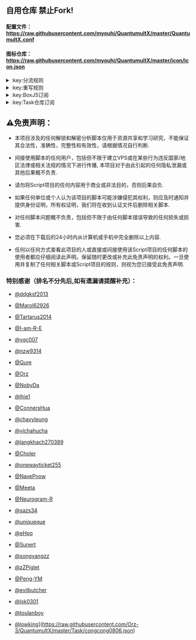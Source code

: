 ## 自用仓库 禁止Fork!
#### 配置文件：https://raw.githubusercontent.com/myouhi/QuantumultX/master/QuantumultX.conf
#### 图标仓库：https://raw.githubusercontent.com/myouhi/QuantumultX/master/icon/icon.json

</details>

<details>
<summary>:key:分流规则</summary>
   
|:octocat:规则|:link:链接|
|--|--|
|:white_check_mark:Global|[:link:链接地址](https://raw.githubusercontent.com/myouhi/QuantumultX/master/rule/Global.list)|
|:white_check_mark:Apple|[:link:链接地址](https://raw.githubusercontent.com/myouhi/QuantumultX/master/rule/Apple.list)|
|:white_check_mark:Google|[:link:链接地址](https://raw.githubusercontent.com/myouhi/QuantumultX/master/rule/Google.list)|
|:white_check_mark:YouTube|[:link:链接地址](https://raw.githubusercontent.com/myouhi/QuantumultX/master/rule/YouTube.list)|
|:white_check_mark:Spotify|[:link:链接地址](https://raw.githubusercontent.com/myouhi/QuantumultX/master/rule/Spotify.list)|
|:white_check_mark:Netflix|[:link:链接地址](https://raw.githubusercontent.com/myouhi/QuantumultX/master/rule/Netflix.list)|
|:white_check_mark:GitHub|[:link:链接地址](https://raw.githubusercontent.com/myouhi/QuantumultX/master/rule/GitHub.list)|
|:white_check_mark:TikTok|[:link:链接地址](https://raw.githubusercontent.com/myouhi/QuantumultX/master/rule/TikTok.list)|
|:white_check_mark:Telegram|[:link:链接地址](https://raw.githubusercontent.com/myouhi/QuantumultX/master/rule/Telegram.list)|
|:white_check_mark:Instagram|[:link:链接地址](https://raw.githubusercontent.com/myouhi/QuantumultX/master/rule/Instagram.list)|
|:white_check_mark:Twitter|[:link:链接地址](https://raw.githubusercontent.com/myouhi/QuantumultX/master/rule/Twitter.list)|
|:white_check_mark:Facebook|[:link:链接地址](https://raw.githubusercontent.com/myouhi/QuantumultX/master/rule/Facebook.list)|
|:white_check_mark:微信|[:link:链接地址](https://raw.githubusercontent.com/myouhi/QuantumultX/master/rule/WeChat.list)|
|:white_check_mark:抖音|[:link:链接地址](https://raw.githubusercontent.com/myouhi/QuantumultX/master/rule/DouYin.list)|
|:white_check_mark:China|[:link:链接地址](https://raw.githubusercontent.com/myouhi/QuantumultX/master/rule/ChinaASN.list)|

</details>

<details>
<summary>:key:重写规则</summary>

  
|:octocat:重写|:link:链接|:pushpin:说明|
|--|--|--|
|:white_check_mark:Documents|[:link:链接地址](https://raw.githubusercontent.com/myouhi/QuantumultX/master/Documents.js)|解锁尊享会员
|:white_check_mark:AdBlock|[:link:链接地址](https://raw.githubusercontent.com/myouhi/QuantumultX/master/rewrite/AdBlock.conf)|开屏去广告
|:white_check_mark:哔哩哔哩|[:link:链接地址](https://raw.githubusercontent.com/myouhi/QuantumultX/master/rewrite/bilibili.conf)|去广告
|:white_check_mark:ChatGPT|[:link:链接地址](https://raw.githubusercontent.com/myouhi/QuantumultX/master/rewrite/ChatGPT.conf)|解锁Plus订阅
|:white_check_mark:彩云天气|[:link:链接地址](https://raw.githubusercontent.com/myouhi/QuantumultX/master/rewrite/caiyun.conf)|解锁会员
|:white_check_mark:Emby|[:link:链接地址](https://raw.githubusercontent.com/myouhi/QuantumultX/master/rewrite/Emby.conf)|解锁Premium
|:white_check_mark:京东比价|[:link:链接地址](https://raw.githubusercontent.com/myouhi/QuantumultX/master/rewrite/jd_price.conf)|历史价格
|:white_check_mark:酷我音乐|[:link:链接地址](https://raw.githubusercontent.com/myouhi/QuantumultX/master/rewrite/kuwo.conf)|解锁会员
|:white_check_mark:芒果TV|[:link:链接地址](https://raw.githubusercontent.com/myouhi/QuantumultX/master/rewrite/mgtv.conf)|解锁会员
|:white_check_mark:Spotify|[:link:链接地址](https://raw.githubusercontent.com/myouhi/QuantumultX/master/rewrite/Spotify_Lyric.conf)|歌词翻译
|:white_check_mark:Spotify|[:link:链接地址](https://raw.githubusercontent.com/myouhi/QuantumultX/master/rewrite/Spotify.conf)|解锁会员
|:white_check_mark:微博|[:link:链接地址](https://raw.githubusercontent.com/myouhi/QuantumultX/master/rewrite/weibo.conf)|去广告
|:white_check_mark:喜马拉雅|[:link:链接地址](https://raw.githubusercontent.com/myouhi/QuantumultX/master/rewrite/xmly.conf)|去广告
|:white_check_mark:小红书|[:link:链接地址](https://raw.githubusercontent.com/myouhi/QuantumultX/master/rewrite/xiaohongshu.conf)|去水印
|:white_check_mark:TikTok|[:link:链接地址](https://raw.githubusercontent.com/myouhi/QuantumultX/master/rewrite/TikTok/TikTok-TW.conf)|台湾
|:white_check_mark:TikTok|[:link:链接地址](https://raw.githubusercontent.com/myouhi/QuantumultX/master/rewrite/TikTok/TikTok-KR.conf)|韩国
|:white_check_mark:TikTok|[:link:链接地址](https://raw.githubusercontent.com/myouhi/QuantumultX/master/rewrite/TikTok/TikTok-JP.conf)|日本
|:white_check_mark:TikTok|[:link:链接地址](https://raw.githubusercontent.com/myouhi/QuantumultX/master/rewrite/TikTok/TikTok-US.conf)|美国
|:white_check_mark:YouTube|[:link:链接地址](https://raw.githubusercontent.com/myouhi/QuantumultX/master/rewrite/YouTube.conf)|去广告
|:white_check_mark:网易音乐|[:link:链接地址](https://raw.githubusercontent.com/myouhi/QuantumultX/master/rewrite/cloudmusic.conf)|去广告

</details>

<details>
<summary>:key:BoxJS订阅</summary>
  
|:octocat:作者|:link:链接|
|--|--|
|❌lxk0301|[:link:链接地址](https://jdsharedresourcescdn.azureedge.net/jdresource/lxk0301.boxjs.json)|
|:white_check_mark:AsVow|[:link:链接地址](https://ooxx.be/js/box.json)|
|:white_check_mark:NobyDa|[:link:链接地址](https://raw.githubusercontent.com/NobyDa/Script/master/NobyDa_BoxJs.json)|
|:white_check_mark:Peng-YM|[:link:链接地址](https://raw.githubusercontent.com/Peng-YM/QuanX/master/Tasks/box.js.json)|
|❌Sunert|[:link:链接地址](https://raw.githubusercontent.com/Sunert/Scripts/master/Task/sunert.boxjs.json)|
|:white_check_mark:chavyleung|[:link:链接地址](https://raw.githubusercontent.com/chavyleung/scripts/master/box/chavy.boxjs.json)|
|:white_check_mark:chouchoui|[:link:链接地址](https://raw.githubusercontent.com/chouchoui/QuanX/master/vei.boxjs.json)|
|:white_check_mark:evilbutcher|[:link:链接地址](https://raw.githubusercontent.com/evilbutcher/Quantumult_X/master/evilbutcher.boxjs.json)|
|:white_check_mark:lowking|[:link:链接地址](https://raw.githubusercontent.com/lowking/Scripts/master/lowking.boxjs.json)|
|:white_check_mark:songyangzz|[:link:链接地址](https://raw.githubusercontent.com/songyangzz/QuantumultX/master/syzzzf.box.json)|
|:white_check_mark:toulanboy|[:link:链接地址](https://raw.githubusercontent.com/toulanboy/scripts/master/toulanboy.boxjs.json)|
|:white_check_mark:zZPiglet|[:link:链接地址](https://raw.githubusercontent.com/zZPiglet/Task/master/zZPiglet.boxjs.json)|
|:white_check_mark:id77|[:link:链接地址](https://raw.githubusercontent.com/id77/QuantumultX/master/box.json)|
|:white_check_mark:dompling|[:link:链接地址](https://raw.githubusercontent.com/dompling/Script/master/dompling.boxjs.json)|

</details>

<details>
<summary>:key:Task仓库订阅</summary>
  
|:octocat:作者|:link:链接|
|--|--|
|:white_check_mark:NobyDa|[:link:链接地址](https://raw.githubusercontent.com/Orz-3/QuantumultX/master/Task/Nobyda.json)|
|:white_check_mark:Sunert|[:link:链接地址](https://raw.githubusercontent.com/Orz-3/QuantumultX/master/Task/Sunert.json)|
|:white_check_mark:chavyleung|[:link:链接地址](https://raw.githubusercontent.com/Orz-3/QuantumultX/master/Task/chavyleung.json)|
|:white_check_mark:Peng-YM|[:link:链接地址](https://raw.githubusercontent.com/Orz-3/QuantumultX/master/Task/Peng-YM.json)|
|:white_check_mark:zZPiglet|[:link:链接地址](https://raw.githubusercontent.com/Orz-3/QuantumultX/master/Task/zZPiglet.json)|
|:white_check_mark:lowking|[:link:链接地址](https://raw.githubusercontent.com/Orz-3/QuantumultX/master/Task/lowking.json)|
|:white_check_mark:ongyangzz|[:link:链接地址](https://raw.githubusercontent.com/Orz-3/QuantumultX/master/Task/songyangzz.json)|
|:white_check_mark:toulanboy|[:link:链接地址](https://raw.githubusercontent.com/Orz-3/QuantumultX/master/Task/toulanboy.json)|
|:white_check_mark:vinewx|[:link:链接地址](https://raw.githubusercontent.com/Orz-3/QuantumultX/master/Task/vinewx.json)|
|:white_check_mark:chouchoui|[:link:链接地址](https://raw.githubusercontent.com/Orz-3/QuantumultX/master/Task/chouchoui.json)|
|:white_check_mark:evilbutcher|[:link:链接地址](https://raw.githubusercontent.com/Orz-3/QuantumultX/master/Task/evilbutcher.json)|
|:white_check_mark:id77|[:link:链接地址](https://raw.githubusercontent.com/Orz-3/QuantumultX/master/Task/id77.json)|
|:white_check_mark:dompling|[:link:链接地址](https://raw.githubusercontent.com/Orz-3/QuantumultX/master/Task/dompling.json)|
|:white_check_mark:iepngs|[:link:链接地址](https://raw.githubusercontent.com/Orz-3/QuantumultX/master/Task/iepngs.json)|
|:white_check_mark:barrym-chen|[:link:链接地址](https://raw.githubusercontent.com/Orz-3/QuantumultX/master/Task/barrym-chen.json)|
|:white_check_mark:wangdelu2020|[:link:链接地址](https://raw.githubusercontent.com/Orz-3/QuantumultX/master/Task/wangdelu2020.json)|
|:white_check_mark:iisams|[:link:链接地址](https://raw.githubusercontent.com/Orz-3/QuantumultX/master/Task/iisams.json)|
|:white_check_mark:DD-D1|[:link:链接地址](https://raw.githubusercontent.com/Orz-3/QuantumultX/master/Task/DD-D1.json)|
|:white_check_mark:passerby-b|[:link:链接地址](https://raw.githubusercontent.com/Orz-3/QuantumultX/master/Task/passerby-b.json)|
|:white_check_mark:photonmang|[:link:链接地址](https://raw.githubusercontent.com/Orz-3/QuantumultX/master/Task/photonmang.json)|
|:white_check_mark:congcong0806|[:link:链接地址](https://raw.githubusercontent.com/Orz-3/QuantumultX/master/Task/congcong0806.json)|

</details>
   
## :warning:免责声明：

* 本项目涉及的任何解锁和解密分析脚本仅用于资源共享和学习研究，不能保证其合法性，准确性，完整性和有效性，请根据情况自行判断.

* 间接使用脚本的任何用户，包括但不限于建立VPS或在某些行为违反国家/地区法律或相关法规的情况下进行传播, 本项目对于由此引起的任何隐私泄漏或其他后果概不负责.

* 请勿将Script项目的任何内容用于商业或非法目的，否则后果自负.

* 如果任何单位或个人认为该项目的脚本可能涉嫌侵犯其权利，则应及时通知并提供身份证明，所有权证明，我们将在收到认证文件后删除相关脚本.

* 对任何脚本问题概不负责，包括但不限于由任何脚本错误导致的任何损失或损害.

* 您必须在下载后的24小时内从计算机或手机中完全删除以上内容.

* 任何以任何方式查看此项目的人或直接或间接使用该Script项目的任何脚本的使用者都应仔细阅读此声明。保留随时更改或补充此免责声明的权利。一旦使用并复制了任何相关脚本或Script项目的规则，则视为您已接受此免责声明.

### 特别感谢（排名不分先后,如有遗漏请提醒补充）：

* [@ddgksf2013](https://github.com/ddgksf2013)

* [@Marol62926](https://github.com/Marol62926)

* [@Tartarus2014](https://github.com/Tartarus2014)

* [@I-am-R-E](https://github.com/I-am-R-E)

* [@yqc007](https://github.com/yqc007)

* [@nzw9314](https://github.com/nzw9314)

* [@Qure](https://github.com/Koolson/Qure)

* [@Orz](https://github.com/Orz-3/mini)

* [@NobyDa](https://github.com/NobyDa)

* [@lhie1](https://github.com/lhie1)

* [@ConnersHua](https://github.com/ConnersHua)

* [@chavyleung](https://github.com/chavyleung)

* [@yichahucha](https://github.com/yichahucha)

* [@langkhach270389](https://github.com/langkhach270389)

* [@Choler](https://github.com/Choler)

* [@onewayticket255](https://github.com/onewayticket255)

* [@NavePnow](https://github.com/NavePnow)

* [@Meeta](https://github.com/MeetaGit)

* [@Neurogram-R](https://github.com/Neurogram-R)

* [@sazs34](https://github.com/sazs34)

* [@uniqueque](https://github.com/uniqueque)

* [@eHpo](https://github.com/eHpo1/Rules)

* [@Sunert](https://github.com/Sunert/Scripts)

* [@songyangzz](https://github.com/songyangzz/QuantumultX.git)

* [@zZPiglet](https://github.com/zZPiglet/Task.git)

* [@Peng-YM](https://github.com/Peng-YM/QuanX)

* [@evilbutcher](https://github.com/evilbutcher/Quantumult_X/tree/master)

* [@lxk0301](https://gitee.com/lxk0301/jd_scripts/tree/master/)

* [@toulanboy](https://github.com/toulanboy/scripts)

* [@lowking](https://github.com/lowking/Scripts)](https://raw.githubusercontent.com/Orz-3/QuantumultX/master/Task/congcong0806.json)
